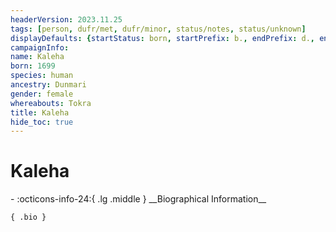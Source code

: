 ```yaml
---
headerVersion: 2023.11.25
tags: [person, dufr/met, dufr/minor, status/notes, status/unknown]
displayDefaults: {startStatus: born, startPrefix: b., endPrefix: d., endStatus: died}
campaignInfo:
name: Kaleha
born: 1699
species: human
ancestry: Dunmari
gender: female
whereabouts: Tokra
title: Kaleha
hide_toc: true
---
```

# Kaleha
<div class="grid cards ext-narrow-margin ext-one-column" markdown>
- :octicons-info-24:{ .lg .middle } __Biographical Information__

    { .bio }

</div>


